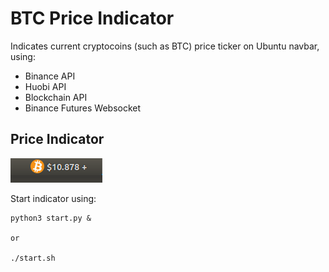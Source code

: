 # BTC Price Indicator

Indicates current cryptocoins (such as BTC) price ticker on Ubuntu navbar, using:

- Binance API
- Huobi API
- Blockchain API
- Binance Futures Websocket

## Price Indicator

![Screenshot](/assets/screenshot.png?raw=true "Screenshot")

Start indicator using:

```Sh
python3 start.py &

or

./start.sh
```
